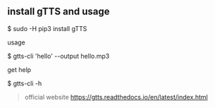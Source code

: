 ## install gTTS and usage

$ sudo -H pip3 install gTTS

usage

$ gtts-cli 'hello' --output hello.mp3

get help 

$ gtts-cli -h

> official website https://gtts.readthedocs.io/en/latest/index.html

